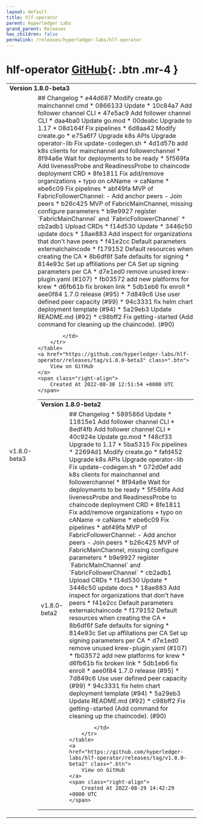 ```yaml
---
layout: default
title: hlf-operator
parent: Hyperledger Labs
grand_parent: Releases
has_children: false
permalink: /releases/hyperledger-labs/hlf-operator
---
```


# hlf-operator <span class="fs-3 right-align">[GitHub](https://github.com/hyperledger-labs/hlf-operator){: .btn .mr-4 }</span>


<div>
    <table>
        <tr>
            <td colspan="2">
                <b>
                    Version 1.8.0-beta3
                </b>
            </td>
        </tr>
        <tr>
            <td>
                <span class="chip">
                    v1.8.0-beta3
                </span>
            </td>
            <td>
                ## Changelog
* e44d687 Modify create.go mainchannel cmd
* 0866133 Update
* 10c84a7 Add follower channel CLI
* 47e5ac9 Add follower channel CLI
* daa4ba0 Update go.mod
* 00deabc Upgrade to 1.17
* 08d164f Fix pipelines
* 6d8aa42 Modify create.go
* e75a6f7 Upgrade k8s APIs Upgrade operator-lib Fix update-codegen.sh
* 4d1d57b add k8s clients for mainchannel and followerchannel
* 8f94a6e Wait for deployments to be ready
* 5f569fa Add livenessProbe and ReadinessProbe to chaincode deployment CRD
* 8fe1811 Fix add/remove organizations + typo on cAName -> caName
* ebe6c09 Fix pipelines
* abf49fa MVP of FabricFollowerChannel: - Add anchor peers - Join peers
* b26c425 MVP of FabricMainChannel, missing configure parameters
* b9e9927 register `FabricMainChannel` and `FabricFollowerChannel`
* cb2adb1 Upload CRDs
* f14d530 Update
* 3446c50 update docs
* 18ae883 Add inspect for organizations that don't have peers
* f41e2cc Default parameters externalchaincode
* f179152 Default resources when creating the CA
* 8b6df6f Safe defaults for signing
* 814e93c Set up affiliations per CA Set up signing parameters per CA
* d7e1ed0 remove unused krew-plugin.yaml (#107)
* fb03572 add new platforms for krew
* d6fb61b fix broken link
* 5db1eb6 fix enroll
* aee0f84 1.7.0 release (#95)
* 7d849c6 Use user defined peer capacity (#99)
* 94c3331 fix helm chart deployment template (#94)
* 5a29eb3 Update README.md (#92)
* c98bff2 Fix getting-started (Add command for cleaning up the chaincode). (#90)


            </td>
        </tr>
    </table>
    <a href="https://github.com/hyperledger-labs/hlf-operator/releases/tag/v1.8.0-beta3" class=".btn">
        View on GitHub
    </a>
    <span class="right-align">
        Created At 2022-08-30 12:51:54 +0000 UTC
    </span>
</div>

<div>
    <table>
        <tr>
            <td colspan="2">
                <b>
                    Version 1.8.0-beta2
                </b>
            </td>
        </tr>
        <tr>
            <td>
                <span class="chip">
                    v1.8.0-beta2
                </span>
            </td>
            <td>
                ## Changelog
* 589586d Update
* 11815e1 Add follower channel CLI
* 8edf4fb Add follower channel CLI
* 40c924e Update go.mod
* f48cf33 Upgrade to 1.17
* 5ba5315 Fix pipelines
* 22694d1 Modify create.go
* fafd452 Upgrade k8s APIs Upgrade operator-lib Fix update-codegen.sh
* 072d0ef add k8s clients for mainchannel and followerchannel
* 8f94a6e Wait for deployments to be ready
* 5f569fa Add livenessProbe and ReadinessProbe to chaincode deployment CRD
* 8fe1811 Fix add/remove organizations + typo on cAName -> caName
* ebe6c09 Fix pipelines
* abf49fa MVP of FabricFollowerChannel: - Add anchor peers - Join peers
* b26c425 MVP of FabricMainChannel, missing configure parameters
* b9e9927 register `FabricMainChannel` and `FabricFollowerChannel`
* cb2adb1 Upload CRDs
* f14d530 Update
* 3446c50 update docs
* 18ae883 Add inspect for organizations that don't have peers
* f41e2cc Default parameters externalchaincode
* f179152 Default resources when creating the CA
* 8b6df6f Safe defaults for signing
* 814e93c Set up affiliations per CA Set up signing parameters per CA
* d7e1ed0 remove unused krew-plugin.yaml (#107)
* fb03572 add new platforms for krew
* d6fb61b fix broken link
* 5db1eb6 fix enroll
* aee0f84 1.7.0 release (#95)
* 7d849c6 Use user defined peer capacity (#99)
* 94c3331 fix helm chart deployment template (#94)
* 5a29eb3 Update README.md (#92)
* c98bff2 Fix getting-started (Add command for cleaning up the chaincode). (#90)


            </td>
        </tr>
    </table>
    <a href="https://github.com/hyperledger-labs/hlf-operator/releases/tag/v1.8.0-beta2" class=".btn">
        View on GitHub
    </a>
    <span class="right-align">
        Created At 2022-08-29 14:42:29 +0000 UTC
    </span>
</div>

